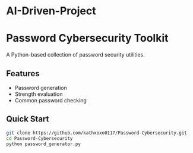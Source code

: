 # AI-Driven-Project

# Password Cybersecurity Toolkit

A Python-based collection of password security utilities.

## Features
- Password generation
- Strength evaluation
- Common password checking

## Quick Start
```bash
git clone https://github.com/kathxoxo0117/Password-Cybersecurity.git
cd Password-Cybersecurity
python password_generator.py
